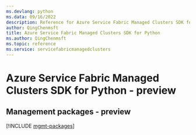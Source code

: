 ```yaml
---
ms.devlang: python
ms.data: 09/16/2022
description: Reference for Azure Service Fabric Managed Clusters SDK for Python
author: QingChenmsft
title: Azure Service Fabric Managed Clusters SDK for Python
ms.author: QingChenmsft
ms.topic: reference
ms.service: servicefabricmanagedclusters
---
```

# Azure Service Fabric Managed Clusters SDK for Python - preview

## Management packages - preview
[!INCLUDE [mgmt-packages](service-fabric-managed-clusters-mgmt-index.md)]